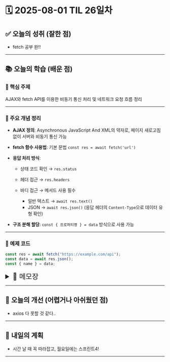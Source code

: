 # 🗓️ 2025-08-01 TIL 26일차

## ✅ 오늘의 성취 (잘한 점)

- fetch 공부 완!!

---

## 📚 오늘의 학습 (배운 점)

### 🔹 핵심 주제

AJAX와 fetch API를 이용한 비동기 통신 처리 및 네트워크 요청 흐름 정리

---

### 🔹 주요 개념 정리

- **AJAX 정의**: Asynchronous JavaScript And XML의 약자로, 페이지 새로고침 없이 서버와 비동기 통신 가능
- **fetch 함수 사용법**: 기본 문법 `const res = await fetch('url')`
- **응답 처리 방식**:

  - 상태 코드 확인 → `res.status`
  - 헤더 접근 → `res.headers`
  - 바디 접근 → 메서드 사용 필수

    - 일반 텍스트 → `await res.text()`
    - JSON → `await res.json()` (응답 헤더의 `Content-Type`으로 데이터 유형 확인)

- **구조 분해 할당**: `const { 프로퍼티명 } = data` 방식으로 사용 가능

---

### 🔹 예제 코드

```js
const res = await fetch("https://example.com/api");
const data = await res.json();
const { name } = data;
```

<details>
<summary style="font-size: 22px;">📓 메모장</summary>

### 🔹 핵심 주제

- AJAX: Asynchronous JavaScript And XML (비동기 자바스크립트와 XML)
- JavaScript에서 `fetch`를 사용한 API 요청 처리

---

### 🔹 주요 개념 정리

#### ✅ AJAX

- Asynchronous Javascript And XML
- 비동기 자바스크립트와 XML

#### ✅ fetch

- 기본 사용:  
  `const res = await fetch('url');`

- 상태 코드 접근:  
  `res.status`

- 응답 헤더 접근:  
  `res.headers`

- 응답 바디:

  - 프로퍼티로 직접 접근 불가
  - 메서드 사용 필요
    - 일반 문자열: `await res.text()`
    - JSON 문자열: `await res.json()`
    - 응답 헤더의 Content-Type을 통해 응답 형식 확인 가능

- 구조 분해 할당:  
  `const data = await res.json();`  
  `{ 프로퍼티명 } = data`

---

#### ✅ GET 요청

- 쿼리 파라미터를 통한 필터링 및 페이지네이션 가능
- URL 객체 사용 예시:

  ```js
  const url = new URL("url");
  url.searchParams.append("파라미터키", 값);
  ```

- 페이지네이션을 위한 파라미터:

  - `offset`: 건너뛸 데이터 개수
  - `limit`: 요청할 데이터 개수

```js
const params = { offset: 10, limit: 10 };
const url = new URL("https://learn.codeit.kr/api/color-surveys");
Object.keys(params).forEach((key) => url.searchParams.append(key, params[key]));
const res = await fetch(url);
const data = await res.json();
console.log(data);
```

---

#### ✅ POST 요청

```js
fetch("url", {
  method: "POST",
  body: JSON.stringify(객체),
  headers: {
    "Content-Type": "application/json",
  },
});
```

- `method`: 'POST', 'PATCH', 'DELETE' 등
- `body`: JSON 문자열 (객체 → JSON.stringify 처리 필요)
- `headers`: Content-Type 명시 필수

---

#### ✅ API 함수 구조화

- API 함수는 별도 파일에서 정의 후 import하여 사용
- 예시 1 - 페이지네이션 함수

```js
export async function 함수명(params = {}) {
  const url = new URL("url");
  Object.keys(params).forEach((key) =>
    url.searchParams.append(key, params[key])
  );
  const res = await fetch(url);
  const data = await res.json();
  return data;
}
```

- 예시 2 - 필터링 함수

```js
export async function 함수명(id) {
  const res = await fetch(`url/${id}`);
  const data = await res.json();
  return data;
}
```

- 예시 3 - POST 함수

```js
export async function 함수명(객체) {
  const res = await fetch("url", {
    method: "POST",
    body: JSON.stringify(객체),
    headers: {
      "Content-Type": "application/json",
    },
  });
  const data = await res.json();
  return data;
}
```

- import 예시

```js
const 객체 = {
  키: 값,
  키2: 값2,
};
const data = await 함수명(객체);
```

---

#### ✅ 오류 처리

- Rejected 상태 발생 조건

  - 유효하지 않은 주소
  - 잘못된 헤더

- Fulfilled 상태이지만 실패 응답의 예시

  - 400: 잘못된 바디
  - 500: 서버 오류

- `res.ok` 프로퍼티를 통한 실패 여부 확인

- 예외 발생 시 `throw new Error` 사용

```js
export async function getColorSurvey(id) {
  const res = await fetch(`https://learn.codeit.kr/api/color-surveys/${id}`);
  if (!res.ok) {
    throw new Error("데이터를 불러오는데 실패했습니다.");
  }
  const data = await res.json();
  return data;
}
```

- 호출 시 try-catch 처리

```js
try {
  const data = await getColorSurvey(1234);
  console.log(data);
} catch (e) {
  console.log("오류 발생:");
  console.log(e.message);
}
```

---

#### ✅ 웹 브라우저 API 네트워크 확인

- 네트워크 탭에서 요청 확인 가능

  - Method, Status, Type, Initiator, Size, Time, Waterfall

- 세부 정보 탭

  - Headers: 요청/응답 헤더
  - Preview: 응답 미리보기
  - Response: 포맷 정리된 응답 바디

- 기능

  - Preserve log로 기록 유지
  - preflight 요청 자동 전송
  - 필터 사용 (Fetch/XHR 등)
  - Throttling으로 속도 시뮬레이션 가능

</details>

---

## 🧠 오늘의 개선 (어렵거나 아쉬웠던 점)

- axios 다 못할 것 같다..

---

## 🚀 내일의 계획

- 시간 날 때 꼭 따라잡고, 월요일에는 스프린트4!

---
